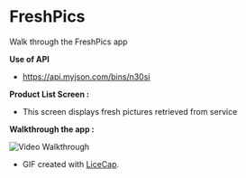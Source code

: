 # FreshPics

Walk through the FreshPics app 

**Use of API**
- https://api.myjson.com/bins/n30si

**Product List Screen :**
- This screen displays fresh pictures retrieved from service 

**Walkthrough the app :** 

<img src='https://imgur.com/2WAdoRM' title='Video Walkthrough' width='' alt='Video Walkthrough' />

* GIF created with [LiceCap](http://www.cockos.com/licecap/).<br/>

